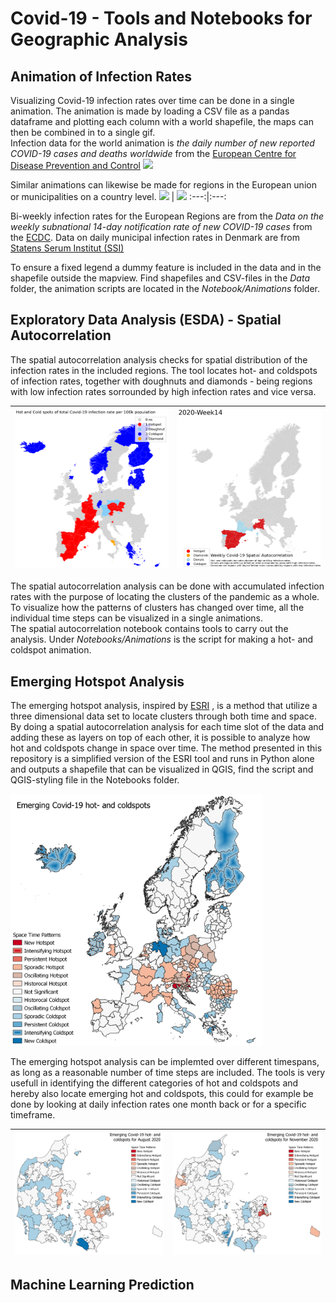 # Covid-19 - Tools and Notebooks for Geographic Analysis

## Animation of Infection Rates
Visualizing Covid-19 infection rates over time can be done in a single animation. The animation is made by loading a CSV file as a pandas dataframe and plotting each column with a world shapefile, the maps can then be combined in to a single gif. <br>
Infection data for the world animation is *the daily number of new reported COVID-19 cases and deaths worldwide* from the [European Centre for Disease Prevention and Control](https://www.ecdc.europa.eu/en/publications-data/download-todays-data-geographic-distribution-covid-19-cases-worldwide)
![](Images/World_Covid-19_timeseries.gif)

Similar animations can likewise be made for regions in the European union or municipalities on a country level. 
![](Images/EU_Covid-19_timeseries.gif)   |  ![](Images/DK_Covid-19_timeseries_EN.gif)
:---:|:---:

Bi-weekly infection rates for the European Regions are from the *Data on the weekly subnational 14-day notification rate of new COVID-19 cases* from the [ECDC](https://www.ecdc.europa.eu/en/publications-data/weekly-subnational-14-day-notification-rate-covid-19). 
Data on daily municipal infection rates in Denmark are from [Statens Serum Institut (SSI)](https://covid19.ssi.dk/overvagningsdata/download-fil-med-overvaagningdata) <br> 

To ensure a fixed legend a dummy feature is included in the data and in the shapefile outside the mapview. Find shapefiles and CSV-files in the *Data* folder, the animation scripts are located in the *Notebook/Animations* folder.

## Exploratory Data Analysis (ESDA) - Spatial Autocorrelation
The spatial autocorrelation analysis checks for spatial distribution of the infection rates in the included regions. The tool locates hot- and coldspots of infection rates, together with doughnuts and diamonds  - being regions with low infection rates sorrounded by high infection rates and vice versa. 

![](Images/EU_Hot_&_Cold_Spots.png) | ![](Images/ESDA_EU_Covid-19_timeseries.gif)
:---:|:---:

The spatial autocorrelation analysis can be done with accumulated infection rates with the purpose of locating the clusters of the pandemic as a whole. To visualize how the patterns of clusters has changed over time, all the individual time steps can be visualized in a single animations. <br>
The spatial autocorrelation notebook contains tools to carry out the analysis. Under *Notebooks/Animations* is the script for making a hot- and coldspot animation.

## Emerging Hotspot Analysis
The emerging hotspot analysis, inspired by [ESRI](https://pro.arcgis.com/en/pro-app/latest/tool-reference/space-time-pattern-mining/emerginghotspots.htm) , is a method that utilize a three dimensional data set to locate clusters through both time and space. By doing a spatial autocorrelation analysis for each time slot of the  data and adding these as layers on top of each other, it is possible to analyze how hot and coldspots change in space over time. The method presented in this repository is a simplified version of the ESRI tool and runs in Python alone and outputs a shapefile that can be visualized in QGIS, find the script and QGIS-styling file in the Notebooks folder. 

<img src="Images/EU_Emerging_Hotspots.png" width="80%" height="80%">

The emerging hotspot analysis can be implemted over different timespans, as long as a reasonable number of time steps are included. The tools is very usefull in identifying the different categories of hot and coldspots and hereby also locate emerging hot and coldspots, this could for example be done by looking at daily infection rates one month back or for a specific timeframe.

![](Images/DK_August_Emerging_Hotspots.png) | ![](Images/DK_November_Emerging_Hotspots.png)
:---:|:---:

## Machine Learning Prediction
